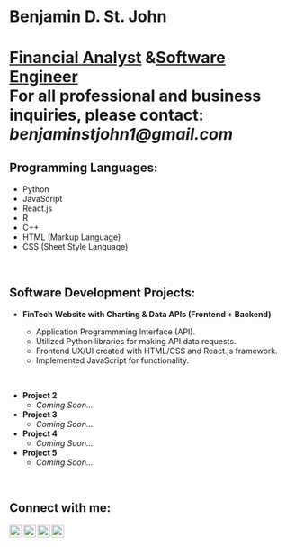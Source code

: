<h1>Benjamin D. St. John</h1>
<h1><a href="https://github.com/sanctusjack">Financial Analyst</a> &<a href="https://www.linkedin.com/in/benjamin-st-john-353a85278/">Software Engineer</a><br>
<b>For all professional and business inquiries, please contact: </b><i>benjaminstjohn1@gmail.com</i>


<h2>Programming Languages:</h2>

  - Python
  - JavaScript
  - React.js
  - R
  - C++
  - HTML (Markup Language)
  - CSS (Sheet Style Language)

<br>

<h2>Software Development Projects:</h2>


- <b>FinTech Website with Charting & Data APIs (Frontend + Backend)</b>

  - Application Programmming Interface (API).
  - Utilized Python libraries for making API data requests.
  - Frontend UX/UI created with HTML/CSS and React.js framework.
  - Implemented JavaScript for functionality.
 
<br>

- <b>Project 2</b>
  - <i>Coming Soon...</i>
- <b>Project 3</b>
  - <i>Coming Soon...</i>
- <b>Project 4</b>
  - <i>Coming Soon...</i>
- <b>Project 5</b>
  - <i>Coming Soon...</i>
  
<br>

<h2>Connect with me:</h2>

[<img align="left" alt="BenQuant | YouTube" width="22px" src="https://cdn.jsdelivr.net/npm/simple-icons@v3/icons/youtube.svg" />][youtube]
[<img align="left" alt="BenQuant | Twitter" width="22px" src="https://cdn.jsdelivr.net/npm/simple-icons@v3/icons/twitter.svg" />][twitter]
[<img align="left" alt="BenQuant | LinkedIn" width="22px" src="https://cdn.jsdelivr.net/npm/simple-icons@v3/icons/linkedin.svg" />][linkedin]
[<img align="left" alt="BenQuant | Instagram" width="22px" src="https://cdn.jsdelivr.net/npm/simple-icons@v3/icons/instagram.svg" />][instagram]

[twitter]: https://www.twitter.com/github/
[youtube]: https://www.youtube.com/@GitHub
[instagram]: https://www.instagram.com/benstjohnn/
[linkedin]: https://www.linkedin.com/in/benjamin-st-john-353a85278/

